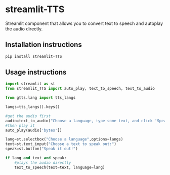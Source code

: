 # streamlit-TTS

Streamlit component that allows you to convert text to speech and autoplay the audio directly.

## Installation instructions

```sh
pip install streamlit-TTS
```

## Usage instructions

```python
import streamlit as st
from streamlit_TTS import auto_play, text_to_speech, text_to_audio

from gtts.lang import tts_langs

langs=tts_langs().keys()

#get the audio first
audio=text_to_audio("Choose a language, type some text, and click 'Speak it out!'.",language='en')
#then play it
auto_play(audio['bytes'])

lang=st.selectbox("Choose a language",options=langs)
text=st.text_input("Choose a text to speak out:")
speak=st.button("Speak it out!")

if lang and text and speak:
    #plays the audio directly
    text_to_speech(text=text, language=lang)
```